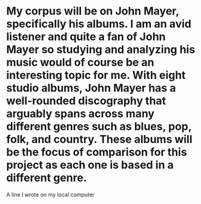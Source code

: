 # My corpus will be on John Mayer, specifically his albums. I am an avid listener and quite a fan of John Mayer so studying and analyzing his music would of course be an interesting topic for me. With eight studio albums, John Mayer has a well-rounded discography that arguably spans across many different genres such as blues, pop, folk, and country. These albums will be the focus of comparison for this project as each one is based in a different genre.
A line I wrote on my local computer  
